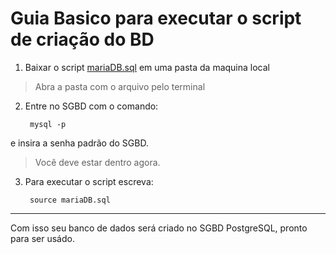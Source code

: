 # Guia Basico para executar o script de criação do BD

1. Baixar o script [mariaDB.sql](mariaDB.sql) em uma pasta da maquina local

> Abra a pasta com o arquivo pelo terminal

2. Entre no SGBD com o comando:

        mysql -p
        
e insira a senha padrão do SGBD.

> Você deve estar dentro agora.

3. Para executar o script escreva:

        source mariaDB.sql

------------

Com isso seu banco de dados será criado no SGBD PostgreSQL, pronto para ser usádo.

